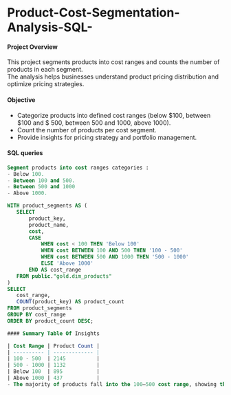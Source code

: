 # Product-Cost-Segmentation-Analysis-SQL-
#### Project Overview
This project segments products into cost ranges and counts the number of products in each segment.  
The analysis helps businesses understand product pricing distribution and optimize pricing strategies.
#### Objective
- Categorize products into defined cost ranges (below $100, between $100 and $ 500, between 500 and 1000, above 1000).
- Count the number of products per cost segment.
- Provide insights for pricing strategy and portfolio management.

#### SQL queries
 ```sql
 Segment products into cost ranges categories :
- Below 100.
- Between 100 and 500.
- Between 500 and 1000
- Above 1000.

WITH product_segments AS (
    SELECT 
        product_key,
        product_name,
        cost,
        CASE 
            WHEN cost < 100 THEN 'Below 100'
            WHEN cost BETWEEN 100 AND 500 THEN '100 - 500'
            WHEN cost BETWEEN 500 AND 1000 THEN '500 - 1000'
            ELSE 'Above 1000'
        END AS cost_range
    FROM public."gold.dim_products"
)
SELECT 
    cost_range,
    COUNT(product_key) AS product_count
FROM product_segments
GROUP BY cost_range
ORDER BY product_count DESC;

#### Summary Table Of Insights

| Cost Range | Product Count |
| ---------- | ------------- |
| 100 - 500  | 2145          |
| 500 - 1000 | 1132          |
| Below 100  | 895           |
| Above 1000 | 437           |
- The majority of products fall into the 100–500 cost range, showing the company portfolio is mainly mid-priced.

